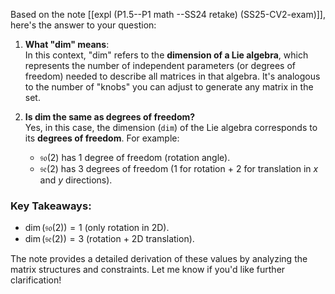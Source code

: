 Based on the note [[expl (P1.5--P1 math --SS24 retake) (SS25-CV2-exam)]], here's the answer to your question:

1. **What "dim" means**:  
   In this context, "dim" refers to the **dimension of a Lie algebra**, which represents the number of independent parameters (or degrees of freedom) needed to describe all matrices in that algebra. It's analogous to the number of "knobs" you can adjust to generate any matrix in the set.

2. **Is dim the same as degrees of freedom?**  
   Yes, in this case, the dimension (`dim`) of the Lie algebra corresponds to its **degrees of freedom**. For example:
   - $\mathfrak{so}(2)$ has 1 degree of freedom (rotation angle).  
   - $\mathfrak{se}(2)$ has 3 degrees of freedom (1 for rotation + 2 for translation in $x$ and $y$ directions).

### Key Takeaways:
- $\dim(\mathfrak{so}(2)) = 1$ (only rotation in 2D).  
- $\dim(\mathfrak{se}(2)) = 3$ (rotation + 2D translation).  

The note provides a detailed derivation of these values by analyzing the matrix structures and constraints. Let me know if you'd like further clarification!